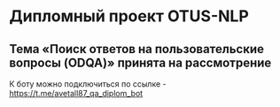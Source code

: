 # Дипломный проект OTUS-NLP
## Тема «Поиск ответов на пользовательские вопросы (ODQA)» принята на рассмотрение

К боту можно подключиться по ссылке - https://t.me/avetall87_qa_diplom_bot
